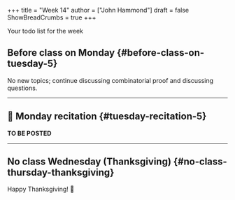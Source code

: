 +++
title = "Week 14"
author = ["John Hammond"]
draft = false
ShowBreadCrumbs = true
+++

Your todo list for the week
<!--more-->


## Before class on Monday {#before-class-on-tuesday-5}

No new topics; continue discussing combinatorial proof and discussing
questions.

---


## 🎥 Monday recitation {#tuesday-recitation-5}

**TO BE POSTED**

---


## No class Wednesday (Thanksgiving) {#no-class-thursday-thanksgiving}

Happy Thanksgiving! 🦃
